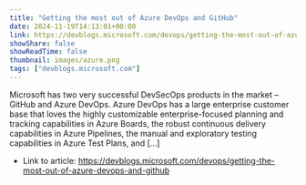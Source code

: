 ```yaml
---
title: "Getting the most out of Azure DevOps and GitHub"
date: 2024-11-19T14:13:01+00:00
link: https://devblogs.microsoft.com/devops/getting-the-most-out-of-azure-devops-and-github
showShare: false
showReadTime: false
thumbnail: images/azure.png
tags: ["devblogs.microsoft.com"]
---
```

Microsoft has two very successful DevSecOps products in the market – GitHub and Azure DevOps. Azure DevOps has a large enterprise customer base that loves the highly customizable enterprise-focused planning and tracking capabilities in Azure Boards, the robust continuous delivery capabilities in Azure Pipelines, the manual and exploratory testing capabilities in Azure Test Plans, and […]

- Link to article: https://devblogs.microsoft.com/devops/getting-the-most-out-of-azure-devops-and-github